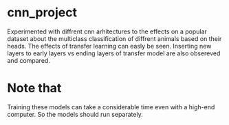 # cnn_project
Experimented with diffrent cnn arhitectures to the effects on a popular dataset about the multiclass classification of diffrent animals based on their heads. The effects of transfer learning can easly be seen.
Inserting new layers to early layers vs ending layers of transfer model are also obsereved and compared.
# Note that
Training these models can take a considerable time even with a high-end computer. So the models should run separately.
